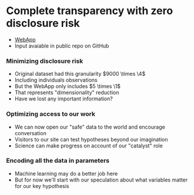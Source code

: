 # Complete transparency with zero disclosure risk 
- [WebApp](https://jhustata.github.io/quickdeploy/)
- Input avaiable in public repo on GitHub
  
### Minimizing disclosure risk
- Original dataset had this granularity $9000 \times \4$
- Including individuals observations
- But the WebApp only includes $5 \times \1$
- That represents "dimensionality" reduction
- Have we lost any important information?

### Optimizing access to our work
- We can now open our "safe" data to the world and encourage conversation
- Visitors to our site can test hypotheses beyond our imagination
- Science can make progress on account of our "catalyst" role
  
### Encoding all the data in parameters
- Machine learning may do a better job here
- But for now we'll start with our speculation about what variables matter for our key hypothesis
